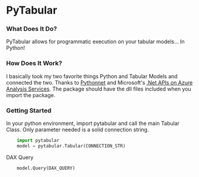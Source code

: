 
# PyTabular


### What Does It Do?

PyTabular allows for programmatic execution on your tabular models... In Python!

### How Does It Work?

I basically took my two favorite things Python and Tabular Models and connected the two. Thanks to [Pythonnet](https://pythonnet.github.io/) and Microsoft's [.Net APIs on Azure Analysis Services](https://docs.microsoft.com/en-us/dotnet/api/microsoft.analysisservices?view=analysisservices-dotnet). The package should have the dll files included when you import the package. 

### Getting Started

In your python environment, import pytabular and call the main Tabular Class. Only parameter needed is a solid connection string.

```python
    import pytabular
    model = pytabular.Tabular(CONNECTION_STR)
```

DAX Query

```python
    model.Query(DAX_QUERY)
```